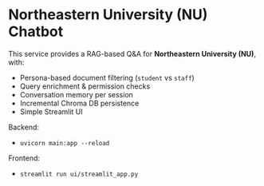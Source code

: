 # Northeastern University (NU) Chatbot

This service provides a RAG-based Q&A for **Northeastern University (NU)**, with:
- Persona-based document filtering (`student` vs `staff`)
- Query enrichment & permission checks
- Conversation memory per session
- Incremental Chroma DB persistence
- Simple Streamlit UI

Backend:
- `uvicorn main:app --reload`

Frontend:
- `streamlit run ui/streamlit_app.py`
